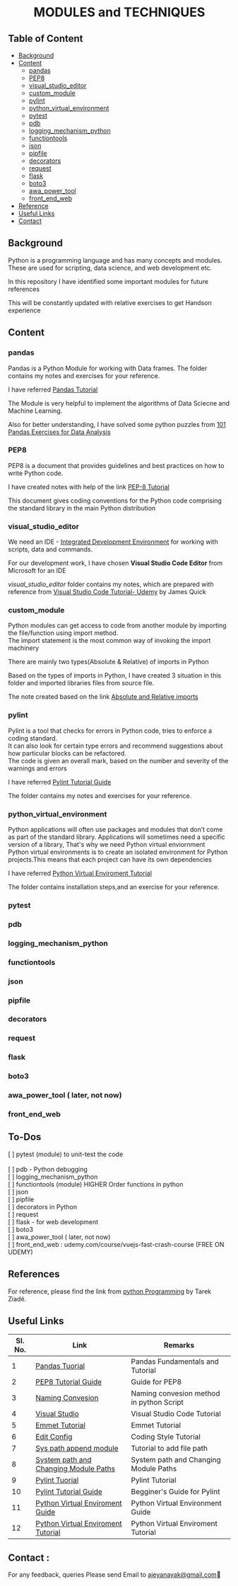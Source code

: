 <h1 align ="Center"> MODULES and TECHNIQUES </h1>

## Table of Content

* [Background](#Background)
* [Content](#content)
    + [pandas](#pandas)
    + [PEP8](#PEP8)
    + [visual_studio_editor](#visual_studio_editor)
    + [custom_module](#custom_module)
    + [pylint](#pylint)
    + [python_virtual_environment](#python_virtual_environment)
    + [pytest](#pytest)
    + [pdb](#pdb)
    + [logging_mechanism_python](#logging_mechanism_python)
    + [functiontools](#functiontools)
    + [json](#json)
    + [pipfile](#pipfile)
    + [decorators](#decorators)
    + [request](#request)
    + [flask](#flask)
    + [boto3](#boto3)
    + [awa_power_tool](#awa_power_tool)
    + [front_end_web](#front_end_web)
* [Reference](#Reference)
* [Useful Links](#useful_links)
* [Contact](#contact)

## <a name="Background"></a>Background

Python is a programming language and has many concepts and modules. These are used for scripting, data science, and web development etc. <br />

In this repository I have identified some important modules for future references <br />
 
This will be constantly updated with relative exercises to get Handson experience <br />

## <a name="content"></a>Content

### <a name="pandas"></a>**pandas** 

Pandas is a Python Module for working with Data frames. The folder contains my notes and exercises for your reference.  <br>

I have referred [Pandas Tutorial](https://www.journaldev.com/29055/python-pandas-module-tutorial#python-pandas-module) <br>

The Module is very helpful to implement the algorithms of Data Sciecne and Machine Learning. <br>

Also for better understanding,  I have solved some python puzzles from [101 Pandas Exercises for Data Analysis](https://www.machinelearningplus.com/python/101-pandas-exercises-python/) <br>

### <a name="PEP8"></a>**PEP8** 
PEP8 is a document that provides guidelines and best practices on how to write Python code.<br />

I have created notes with help of the link [PEP-8 Tutorial](https://www.youtube.com/watch?v=Sm0wwmEwqpI&fbclid=IwAR1Q78KGJyPS1arHwc0NGT6LFX1mYiZ54Km5jFhaAyCM6PCQXLnhcTr_F6g) <br />

This document gives coding conventions for the Python code comprising the standard library in the main Python distribution <br />

### <a name="visual_studio_editor"></a>**visual_studio_editor** 

We need an IDE - [Integrated Development Environment](https://en.wikipedia.org/wiki/Integrated_development_environment) for working with scripts, data and commands. <br>

For our development work, I have chosen **Visual Studio Code Editor** from Microsoft for an IDE <br>

*visual_studio_editor* folder contains my notes, which are prepared with reference from [Visual Studio Code Tutorial- Udemy](https://www.udemy.com/course/learn-visual-studio-code/) by James Quick

### <a name="custom_module"></a>**custom_module**

Python modules can get access to code from another module by importing the file/function using import method. <br />
The import statement is the most common way of invoking the import machinery <br />

There are mainly two types(Absolute & Relative) of imports in Python

Based on the types of imports in Python, I have created 3 situation in this folder and imported libraries files from source file.

The note created based on the link [Absolute and Relative imports](https://www.youtube.com/watch?v=ZBYDbAQKs3I)

### <a name="pylint"></a>**pylint**

Pylint is a tool that checks for errors in Python code, tries to enforce a coding standard. <br>
It can also look for certain type errors and recommend suggestions about how particular blocks can be refactored. <br />
The code is given an overall mark, based on the number and severity of the warnings and errors

I have referred [Pylint Tutorial Guide](https://docs.pylint.org/en/1.6.0/tutorial.html) <br>

The folder contains my notes and exercises for your reference.  <br />

### <a name="python_virtual_environment"></a>**python_virtual_environment**<br />

Python applications will often use packages and modules that don’t come as part of the standard library. 
Applications will sometimes need a specific version of a library, That's why we need Python virtual enviornment <br />
Python virtual environments is to create an isolated environment for Python projects.This means that each project can have its own dependencies <br />

I have referred [Python Virtual Enviroment Tutorial](https://www.youtube.com/watch?v=APOPm01BVrk)<br>

The folder contains installation steps,and an exercise for your reference.  <br />

### <a name="pytest"></a>**pytest**<br />  

### <a name="pdb"></a>**pdb**<br />
### <a name="logging_mechanism_python"></a>**logging_mechanism_python**<br />

### <a name="functiontools"></a>**functiontools**<br />

### <a name="json"></a>**json**<br />

### <a name="pipeline"></a>**pipfile**<br />

### <a name="decorators"></a>**decorators**<br />

### <a name="request"></a>**request**<br />

### <a name="flask"></a>**flask**<br />

### <a name="boto3"></a>**boto3**<br />



### <a name="awa_power_tool"></a>**awa_power_tool ( later, not now)**




### <a name ="front_end_web"></a>**front_end_web**



## To-Dos
[ ] pytest (module) to unit-test the code <br />  
[ ] pdb - Python debugging <br />
[ ] logging_mechanism_python <br />
[ ] functiontools (module) HIGHER Order functions in python <br />
[ ] json <br />
[ ] pipfile <br />
[ ] decorators in Python <br />
[ ] request  <br />
[ ] flask - for web development <br />
[ ] boto3<br />
[ ] awa_power_tool ( later, not now) <br />
[ ] front_end_web : udemy.com/course/vuejs-fast-crash-course (FREE ON UDEMY) <br />
 
## <a name="Reference"></a>References

For reference, please find the link from [python Programming](https://edu.heibai.org/Expert_Python_Programming.pdf) by Tarek Ziadé.

## <a name="useful_links"></a>Useful Links

| **Sl. No.** | **Link** | **Remarks** |
----------|--------------|--------------
1| [Pandas Tuorial](https://www.youtube.com/watch?v=UB3DE5Bgfx4)| Pandas Fundamentals and Tutorial |
2|[PEP8 Tutorial Guide](https://pep8.org/) | Guide for PEP8 |
3|[Naming Convesion](https://www.youtube.com/watch?v=Sm0wwmEwqpI&fbclid=IwAR1Q78KGJyPS1arHwc0NGT6LFX1mYiZ54Km5jFhaAyCM6PCQXLnhcTr_F6g) | Naming convesion method in python Script |
4| [Visual Studio](https://code.visualstudio.com/docs) | Visual Studio Code Tutorial |
5| [Emmet Tutorial](https://docs.emmet.io/)| Emmet Tutorial |
6|[Edit Config](https://editorconfig.org/) | Coding Style Tutorial |
7| [Sys path append module](https://www.youtube.com/watch?v=-aWN9FYfkFA&feature=youtu.be) | Tutorial to add file path
8| [System path and Changing Module Paths](https://www.youtube.com/watch?v=5z5nALNandM&feature=youtu.be) | System path and Changing Module Paths|
9| [Pylint Tuorial](https://www.youtube.com/watch?v=C-gEQdGVXbk)| Pylint Tutorial |
10|[Pylint Tutorial Guide](https://docs.pylint.org/en/1.6.0/tutorial.html) | Begginer's Guide for Pylint |
11| [Python Virtual Enviroment Guide](https://docs.python.org/3/tutorial/)| Python Virtual Environment Guide |
12|[Python Virtual Enviroment Tutorial](https://www.youtube.com/watch?v=APOPm01BVrk) | Python Virtual Enviroment Tutorial |

<h2><a name="contact"></a>Contact :</h2>

For any feedback, queries Please send Email to ajeyanayak@gmail.com:star2:


